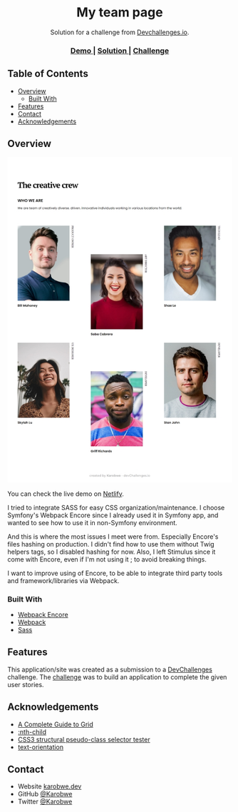 <!-- Please update value in the {}  -->

<h1 align="center">My team page</h1>

<div align="center">
   Solution for a challenge from  <a href="http://devchallenges.io" target="_blank">Devchallenges.io</a>.
</div>

<div align="center">
  <h3>
    <a href="https://happy-varahamihira-7f756e.netlify.app/">
      Demo
    </a>
    <span> | </span>
    <a href="https://github.com/Karobwe/devchallenges-my-team-page">
      Solution
    </a>
    <span> | </span>
    <a href="https://devchallenges.io/challenges/hhmesazsqgKXrTkYkt0U">
      Challenge
    </a>
  </h3>
</div>

<!-- TABLE OF CONTENTS -->

## Table of Contents

- [Overview](#overview)
  - [Built With](#built-with)
- [Features](#features)
- [Contact](#contact)
- [Acknowledgements](#acknowledgements)

<!-- OVERVIEW -->

## Overview

![screenshot](assets/images/screenshot.png)

You can check the live demo on [Netlify](https://happy-varahamihira-7f756e.netlify.app/).

I tried to integrate SASS for easy CSS organization/maintenance. I choose Symfony's Webpack Encore since I already used it in Symfony app, and wanted to see how to use it in non-Symfony environment. 

And this is where the most issues I meet were from. Especially Encore's files hashing on production. I didn't find how to use them without Twig helpers tags, so I disabled hashing for now. Also, I left Stimulus since it come with Encore, even if I'm not using it ; to avoid breaking things. 

I want to improve using of Encore, to be able to integrate third party tools and framework/libraries via Webpack.

### Built With

<!-- This section should list any major frameworks that you built your project using. Here are a few examples.-->

- [Webpack Encore](https://symfony.com/doc/current/frontend.html#webpack-encore)
- [Webpack](https://webpack.js.org/)
- [Sass](https://sass-lang.com/)

## Features

<!-- List the features of your application or follow the template. Don't share the figma file here :) -->

This application/site was created as a submission to a [DevChallenges](https://devchallenges.io/challenges) challenge. The [challenge](https://devchallenges.io/challenges/hhmesazsqgKXrTkYkt0U) was to build an application to complete the given user stories.


## Acknowledgements

<!-- This section should list any articles or add-ons/plugins that helps you to complete the project. This is optional but it will help you in the future. For exmpale -->

- [A Complete Guide to Grid](https://css-tricks.com/snippets/css/complete-guide-grid/)
- [:nth-child](https://css-tricks.com/almanac/selectors/n/nth-child/)
- [CSS3 structural pseudo-class selector tester](https://lea.verou.me/demos/nth.html)
- [text-orientation](https://developer.mozilla.org/fr/docs/Web/CSS/text-orientation)

## Contact

- Website [karobwe.dev](https://karobwe.dev)
- GitHub [@Karobwe](https://github.com/Karobwe)
- Twitter [@Karobwe](https://twitter.com/Karobwe)
